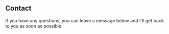 ## Contact

If you have any questions, you can leave a message below and 
I'll get back to you as soon as possible.